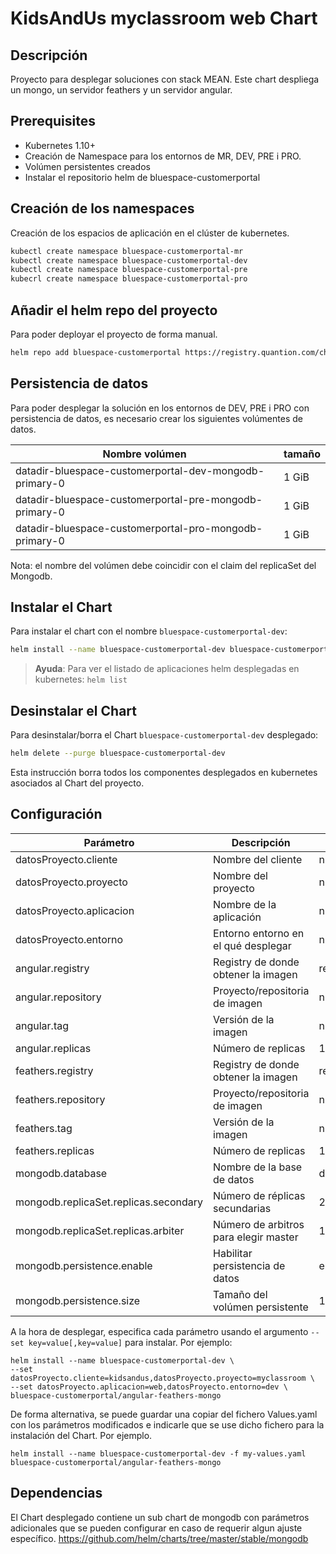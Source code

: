 # KidsAndUs myclassroom web Chart

## Descripción

Proyecto para desplegar soluciones con stack MEAN. Este chart despliega un mongo, un servidor feathers y un servidor angular.

## Prerequisites
- Kubernetes 1.10+
- Creación de Namespace para los entornos de MR, DEV, PRE i PRO.
- Volúmen persistentes creados
- Instalar el repositorio helm de bluespace-customerportal

## Creación de los namespaces
Creación de los espacios de aplicación en el clúster de kubernetes.
```bash
kubectl create namespace bluespace-customerportal-mr
kubectl create namespace bluespace-customerportal-dev
kubectl create namespace bluespace-customerportal-pre
kubecrl create namespace bluespace-customerportal-pro
```

## Añadir el helm repo del proyecto
Para poder deployar el proyecto de forma manual.
```bash
helm repo add bluespace-customerportal https://registry.quantion.com/chartrepo/bluespace-customerportal
```

## Persistencia de datos
Para poder desplegar la solución en los entornos de DEV, PRE i PRO con persistencia de datos, es necesario crear los siguientes volúmentes de datos. 

| Nombre volúmen                                   | tamaño                         |
| ------------------------------------------  | ----------------------------------  |
| datadir-bluespace-customerportal-dev-mongodb-primary-0                       | 1 GiB     |
| datadir-bluespace-customerportal-pre-mongodb-primary-0                       | 1 GiB     |
| datadir-bluespace-customerportal-pro-mongodb-primary-0                       | 1 GiB     |

Nota: el nombre del volúmen debe coincidir con el claim del replicaSet del Mongodb.

## Instalar el Chart

Para instalar el chart con el nombre `bluespace-customerportal-dev`:

```bash
helm install --name bluespace-customerportal-dev bluespace-customerportal/angular-feathers-mongo
```

> **Ayuda**: Para ver el listado de aplicaciones helm desplegadas en kubernetes: `helm list`

## Desinstalar el Chart

Para desinstalar/borra el Chart `bluespace-customerportal-dev` desplegado:

```bash
helm delete --purge bluespace-customerportal-dev
```
Esta instrucción borra todos los componentes desplegados en kubernetes asociados al Chart del proyecto.

## Configuración

| Parámetro                                   | Descripción                         | Valor por defecto             |
| -----------------------------------  | ----------------------------------  | ----------------------|
| datosProyecto.cliente                | Nombre del cliente                  | nil              |
| datosProyecto.proyecto               | Nombre del proyecto                 | nil               |
| datosProyecto.aplicacion             | Nombre de la aplicación             | nil               |
| datosProyecto.entorno                | Entorno entorno en el qué desplegar | nil                   |
| angular.registry                     | Registry de donde obtener la imagen | registry.quantion.com |
| angular.repository                   | Proyecto/repositoria de imagen      | nil |
| angular.tag                          | Versión de la imagen                | nil                |
| angular.replicas                     | Número de replicas                  | 1                     |
| feathers.registry                    | Registry de donde obtener la imagen | registry.quantion.com | 
| feathers.repository                  | Proyecto/repositoria de imagen      | nil |
| feathers.tag                         | Versión de la imagen                | nil                |
| feathers.replicas                    | Número de replicas                  | 1                     |
| mongodb.database                     | Nombre de la base de datos          | database              |
| mongodb.replicaSet.replicas.secondary | Número de réplicas secundarias     | 2                     |                
| mongodb.replicaSet.replicas.arbiter  | Número de arbitros para elegir master | 1                   |
| mongodb.persistence.enable           | Habilitar persistencia de datos     | enable                |
| mongodb.persistence.size             | Tamaño del volúmen persistente      | 1Gi                   |

A la hora de desplegar, especifica cada parámetro usando el argumento `--set key=value[,key=value]` para instalar. Por ejemplo:
```
helm install --name bluespace-customerportal-dev \
--set datosProyecto.cliente=kidsandus,datosProyecto.proyecto=myclassroom \
--set datosProyecto.aplicacion=web,datosProyecto.entorno=dev \
bluespace-customerportal/angular-feathers-mongo
```
De forma alternativa, se puede guardar una copiar del fichero Values.yaml con los parámetros modificados e indicarle que se use dicho fichero para la instalación del Chart. Por ejemplo.
```
helm install --name bluespace-customerportal-dev -f my-values.yaml bluespace-customerportal/angular-feathers-mongo
```

## Dependencias

El Chart desplegado contiene un sub chart de mongodb con parámetros adicionales que se pueden configurar en caso de requerir algun ajuste específico. https://github.com/helm/charts/tree/master/stable/mongodb
